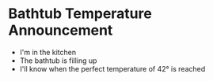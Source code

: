 # Bathtub Temperature Announcement

- I'm in the kitchen
- The bathtub is filling up
- I'll know when the perfect temperature of 42° is reached
